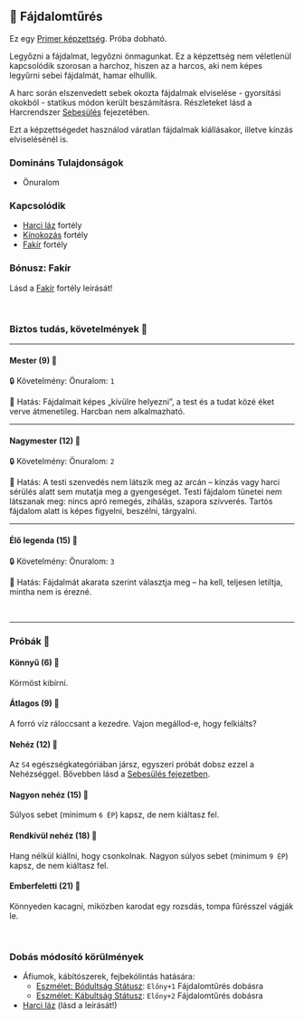 ## 🔵 Fájdalomtűrés

Ez egy [Primer képzettség](../010_09_primer_szekunder_ismeretek.md). Próba dobható.

Legyőzni a fájdalmat, legyőzni önmagunkat. Ez a képzettség nem véletlenül kapcsolódik szorosan a harchoz, hiszen az a harcos, aki nem képes legyűrni sebei fájdalmát, hamar elhullik. 

A harc során elszenvedett sebek okozta fájdalmak elviselése - gyorsítási okokból - statikus módon került beszámításra. Részleteket lásd a Harcrendszer [Sebesülés](../061_03_sebesules.md#f%C3%A1jdalomt%C5%B1r%C3%A9s-harc-k%C3%B6zben) fejezetében.

Ezt a képzettségedet használod váratlan fájdalmak kiállásakor, illetve kínzás elviselésénél is.

### Domináns Tulajdonságok

- Önuralom

### Kapcsolódik

- [Harci láz](../fortelyok.harci/harci_laz.md) fortély
- [Kínokozás](../fortelyok.harci/kinokozas.md) fortély
- [Fakír](../fortelyok.altalanos/fakir.md) fortély

### Bónusz: Fakír

Lásd a [Fakír](../fortelyok.altalanos/fakir.md) fortély leírását!

<br />

### Biztos tudás, követelmények 📖

---
#### Mester (9) 📖

🔒 Követelmény: Önuralom: `1`

🌟 Hatás: Fájdalmait képes „kívülre helyezni”, a test és a tudat közé éket verve átmenetileg. Harcban nem alkalmazható.

---
#### Nagymester (12) 📖

🔒 Követelmény:  Önuralom: `2`

🌟 Hatás: A testi szenvedés nem látszik meg az arcán – kínzás vagy harci sérülés alatt sem mutatja meg a gyengeséget. Testi fájdalom tünetei nem látszanak meg: nincs apró remegés, zihálás, szapora szívverés. Tartós fájdalom alatt is képes figyelni, beszélni, tárgyalni.

---
#### Élő legenda (15) 📖

🔒 Követelmény:  Önuralom: `3`

🌟 Hatás: Fájdalmát akarata szerint választja meg – ha kell, teljesen letiltja, mintha nem is érezné.

<br />

---
### Próbák 🎲 

#### Könnyű (6) 🎲 

Körmöst kibírni.

#### Átlagos (9) 🎲 

A forró víz ráloccsant a kezedre. Vajon megállod-e, hogy felkiálts?

#### Nehéz (12) 🎲 

Az `S4` egészségkategóriában jársz, egyszeri próbát dobsz ezzel a Nehézséggel. Bővebben lásd a [Sebesülés fejezetben](../061_03_sebesules.md#s4-kateg%C3%B3ri%C3%A1s-f%C3%A1jdalomt%C5%B1r%C3%A9s).

#### Nagyon nehéz (15) 🎲 

Súlyos sebet (minimum `6 ÉP`) kapsz, de nem kiáltasz fel.

#### Rendkívül nehéz (18) 🎲 

Hang nélkül kiállni, hogy csonkolnak. Nagyon súlyos sebet (minimum `9 ÉP`) kapsz, de nem kiáltasz fel.

#### Emberfeletti (21) 🎲 

Könnyeden kacagni, miközben karodat egy rozsdás, tompa fűrésszel vágják le.

<br />

### Dobás módosító körülmények

- Áfiumok, kábítószerek, fejbekólintás hatására:
  - [Eszmélet: Bódultság Státusz](../082_statuszok.md#%EF%B8%8F-eszm%C3%A9let-1-b%C3%B3dults%C3%A1g): `Előny+1` Fájdalomtűrés dobásra
  - [Eszmélet: Kábultság Státusz](../082_statuszok.md#%EF%B8%8F-eszm%C3%A9let-2-k%C3%A1bults%C3%A1g): `Előny+2` Fájdalomtűrés dobásra
- [Harci láz](../fortelyok.harci/harci_laz.md) (lásd a leírását!)
